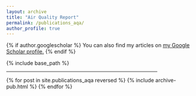 ```yaml
---
layout: archive
title: "Air Quality Report"
permalink: /publications_aqa/
author_profile: true
---
```


{% if author.googlescholar %}
  You can also find my articles on <u><a href="{{author.googlescholar}}">my Google Scholar profile</a>.</u>
{% endif %}

{% include base_path %}
<hr width="80%">
{% for post in site.publications_aqa reversed %}
  {% include archive-pub.html %}
{% endfor %}
